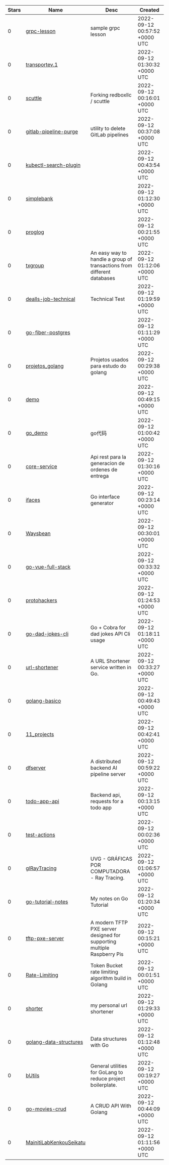 | Stars | Name | Desc | Created | 
| ----- | ------- | ------------- | ------------- |
| 0 | [grpc-lesson](https://github.com/korasdor/grpc-lesson) | sample grpc lesson | 2022-09-12 00:57:52 +0000 UTC |
| 0 | [transportev.1](https://github.com/Brayan-BH/transportev.1) |  | 2022-09-12 01:30:32 +0000 UTC |
| 0 | [scuttle](https://github.com/denisa/scuttle) | Forking redboxllc / scuttle | 2022-09-12 00:16:01 +0000 UTC |
| 0 | [gitlab-pipeline-purge](https://github.com/darrendanvers/gitlab-pipeline-purge) | utility to delete GitLab pipelines | 2022-09-12 00:37:08 +0000 UTC |
| 0 | [kubectl-search-plugin](https://github.com/Bajomodavid/kubectl-search-plugin) |  | 2022-09-12 00:43:54 +0000 UTC |
| 0 | [simplebank](https://github.com/hybridarjun/simplebank) |  | 2022-09-12 01:12:30 +0000 UTC |
| 0 | [proglog](https://github.com/kazu9su/proglog) |  | 2022-09-12 00:21:55 +0000 UTC |
| 0 | [txgroup](https://github.com/GGP1/txgroup) | An easy way to handle a group of transactions from different databases | 2022-09-12 01:12:06 +0000 UTC |
| 0 | [dealls-job-technical](https://github.com/flyfixer3/dealls-job-technical) | Technical Test | 2022-09-12 01:19:59 +0000 UTC |
| 0 | [go-fiber-postgres](https://github.com/hobbiathan/go-fiber-postgres) |  | 2022-09-12 01:11:29 +0000 UTC |
| 0 | [projetos_golang](https://github.com/mixcleiton/projetos_golang) | Projetos usados para estudo do golang | 2022-09-12 00:29:38 +0000 UTC |
| 0 | [demo](https://github.com/gttom/demo) |  | 2022-09-12 00:49:15 +0000 UTC |
| 0 | [go_demo](https://github.com/sunjinwei5858/go_demo) | go代码 | 2022-09-12 01:00:42 +0000 UTC |
| 0 | [core-service](https://github.com/ltorres1987/core-service) | Api rest para la generacion de ordenes de entrega | 2022-09-12 01:30:16 +0000 UTC |
| 0 | [ifaces](https://github.com/dexterp/ifaces) | Go interface generator | 2022-09-12 00:23:14 +0000 UTC |
| 0 | [Waysbean](https://github.com/Taufan2992/Waysbean) |  | 2022-09-12 00:30:01 +0000 UTC |
| 0 | [go-vue-full-stack](https://github.com/jaeyoung0509/go-vue-full-stack) |  | 2022-09-12 00:33:32 +0000 UTC |
| 0 | [protohackers](https://github.com/tmzh/protohackers) |  | 2022-09-12 01:24:53 +0000 UTC |
| 0 | [go-dad-jokes-cli](https://github.com/lloydlobo/go-dad-jokes-cli) | Go + Cobra for dad jokes API Cli usage | 2022-09-12 01:18:11 +0000 UTC |
| 0 | [url-shortener](https://github.com/Exalted100/url-shortener) | A URL Shortener service written in Go. | 2022-09-12 00:33:27 +0000 UTC |
| 0 | [golang-basico](https://github.com/mauroquinteroos/golang-basico) |  | 2022-09-12 00:49:43 +0000 UTC |
| 0 | [11_projects](https://github.com/Anthonyntilelli/11_projects) |  | 2022-09-12 00:42:41 +0000 UTC |
| 0 | [dfserver](https://github.com/huo-ju/dfserver) | A distributed backend AI pipeline server | 2022-09-12 00:59:22 +0000 UTC |
| 0 | [todo-app-api](https://github.com/Mechack576/todo-app-api) | Backend api, requests for a todo app | 2022-09-12 00:13:15 +0000 UTC |
| 0 | [test-actions](https://github.com/jing332/test-actions) |  | 2022-09-12 00:02:36 +0000 UTC |
| 0 | [glRayTracing](https://github.com/guillermoSb/glRayTracing) | UVG - GRÁFICAS POR COMPUTADORA - Ray Tracing. | 2022-09-12 01:06:57 +0000 UTC |
| 0 | [go-tutorial-notes](https://github.com/rostyslavb/go-tutorial-notes) | My notes on Go Tutorial | 2022-09-12 01:20:34 +0000 UTC |
| 0 | [tftp-pxe-server](https://github.com/jrcichra/tftp-pxe-server) | A modern TFTP PXE server designed for supporting multiple Raspberry Pis | 2022-09-12 00:15:21 +0000 UTC |
| 0 | [Rate-Limiting](https://github.com/HenriqueHendel/Rate-Limiting) | Token Bucket rate limiting algorithm build in Golang | 2022-09-12 00:01:51 +0000 UTC |
| 0 | [shorter](https://github.com/json-m/shorter) | my personal url shortener | 2022-09-12 01:29:33 +0000 UTC |
| 0 | [golang-data-structures](https://github.com/Jibaru/golang-data-structures) | Data structures with Go | 2022-09-12 01:12:48 +0000 UTC |
| 0 | [bUtils](https://github.com/bw984/bUtils) | General utilities for GoLang to reduce project boilerplate. | 2022-09-12 00:19:27 +0000 UTC |
| 0 | [go-movies-crud](https://github.com/rodrigodosanjosoliveira/go-movies-crud) | A CRUD API With Golang | 2022-09-12 00:44:09 +0000 UTC |
| 0 | [MainitiLabKenkouSeikatu](https://github.com/Issei0804-ie/MainitiLabKenkouSeikatu) |  | 2022-09-12 01:11:56 +0000 UTC |


